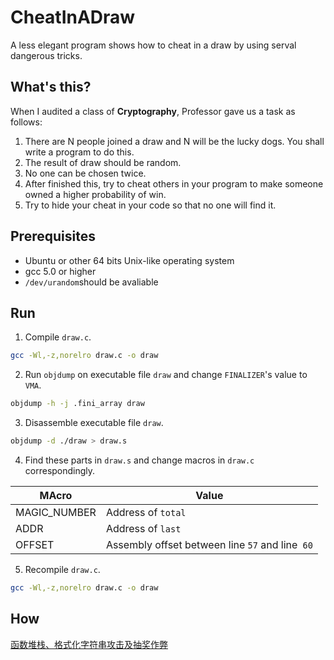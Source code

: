# CheatInADraw
A less elegant program shows how to cheat in a draw by using serval dangerous tricks.

## What's this?

When I audited a class of **Cryptography**, Professor gave us a task as follows:

1. There are N people joined a draw and N will be the lucky dogs. You shall write a program to do this.
2. The result of draw should be random.
3. No one can be chosen twice.
4. After finished this, try to cheat others in your program to make someone owned a higher probability of win.
5. Try to hide your cheat in your code so that no one will find it.

## Prerequisites

* Ubuntu or other 64 bits Unix-like operating system
* gcc 5.0 or higher
* `/dev/urandom`should be avaliable

## Run

1. Compile `draw.c`.

```sh
gcc -Wl,-z,norelro draw.c -o draw
```

2. Run `objdump` on  executable file `draw` and change `FINALIZER`'s value to `VMA`.

```sh
objdump -h -j .fini_array draw
```

3. Disassemble executable file `draw`.

```sh
objdump -d ./draw > draw.s
```

4. Find these parts in `draw.s` and change macros in `draw.c` correspondingly.


| MAcro        | Value                                    |
| ------------ | ---------------------------------------- |
| MAGIC_NUMBER | Address of `total`                       |
| ADDR         | Address of `last`                        |
| OFFSET       | Assembly offset between line `57` and line` 60` |

5. Recompile `draw.c`.

```sh
gcc -Wl,-z,norelro draw.c -o draw
```

## How

[函数堆栈、格式化字符串攻击及抽奖作弊](https://w-angler.com/blog/4/42)
